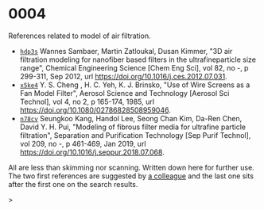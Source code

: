 # 0004
References related to model of air filtration.

+ [`hdp3s`](https://osf.io/hdp3s) Wannes Sambaer, Martin Zatloukal, Dusan Kimmer, "3D air filtration modeling for nanofiber based filters in the ultrafineparticle size range", Chemical Engineering Science [Chem Eng Sci], vol 82, no -, p 299-311, Sep 2012, url https://doi.org/10.1016/j.ces.2012.07.031.
+ [`x5ke4`](https://osf.io/x5ke4) Y. S. Cheng , H. C. Yeh, K. J. Brinsko, "Use of Wire Screens as a Fan Model Filter", Aerosol Science and Technology [Aerosol Sci Technol], vol 4, no 2, p 165-174, 1985, url https://doi.org/10.1080/02786828508959046.
+ [`n78cv`](https://osf.io/n78cv) Seungkoo Kang, Handol Lee, Seong Chan Kim, Da-Ren Chen, David Y. H. Pui, "Modeling of fibrous filter media for ultrafine particle filtration", Separation and Purification Technology [Sep Purif Technol], vol 209, no -, p 461-469, Jan 2019, url https://doi.org/10.1016/j.seppur.2018.07.068.

All are less than skimming nor scanning. Written down here for further use. The two first references are suggested by [a colleague](https://scholar.google.co.id/citations?user=xw_QkGIAAAAJ) and the last one sits after the first one on the search results.

&gt;

